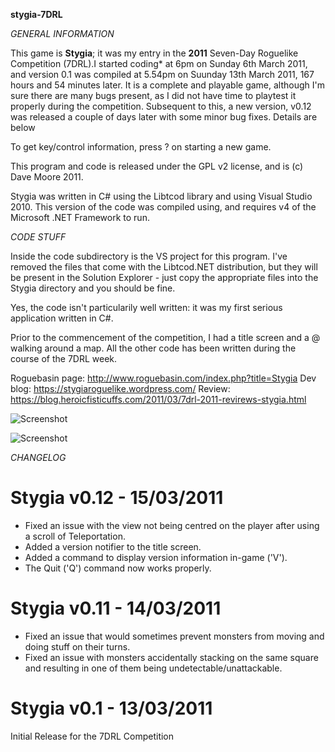 **stygia-7DRL**

*GENERAL INFORMATION*

This game is **Stygia**; it was my entry in the **2011** Seven-Day Roguelike Competition (7DRL).I started coding* at 6pm on Sunday 6th March 2011, and version 0.1 was compiled at 5.54pm on Suunday 13th March 2011, 167 hours and 54 minutes later. It is a complete and playable game, although I'm sure there are many bugs present, as I did not have time to playtest it properly during the competition. Subsequent to this, a new version, v0.12 was released a couple of days later with some minor bug fixes. Details are below

To get key/control information, press ? on starting a new game.

This program and code is released under the GPL v2 license, and is (c) Dave Moore 2011.

Stygia was written in C# using the Libtcod library and using Visual Studio 2010. This version of the code was compiled using, and requires v4 of the Microsoft .NET Framework to run.

*CODE STUFF*

Inside the code subdirectory is the VS project for this program. I've removed the files that come with the Libtcod.NET distribution, but they will be present in the Solution Explorer - just copy the appropriate files into the Stygia directory and you should be fine.

Yes, the code isn't particularily well written: it was my first serious application written in C#.

Prior to the commencement of the competition, I had a title screen and a @ walking around a map. All the other code has been written during the course of the 7DRL week.

Roguebasin page: <http://www.roguebasin.com/index.php?title=Stygia>
Dev blog: <https://stygiaroguelike.wordpress.com/>
Review: <https://blog.heroicfisticuffs.com/2011/03/7drl-2011-revirews-stygia.html>


![Screenshot](https://lh6.googleusercontent.com/-eE233fpOk_4/TY3268ntgMI/AAAAAAAAADo/xAMMnRfdyw8/s1600/stygia01_intro.png)

![Screenshot](https://stygiaroguelike.files.wordpress.com/2011/03/inventory1.png)

*CHANGELOG*

Stygia v0.12 - 15/03/2011
=========================
- Fixed an issue with the view not being centred on the player after 
  using a scroll of Teleportation.
- Added a version notifier to the title screen.
- Added a command to display version information in-game ('V').
- The Quit ('Q') command now works properly.

Stygia v0.11 - 14/03/2011
=========================
- Fixed an issue that would sometimes prevent monsters from moving and 
  doing stuff on their turns.
- Fixed an issue with monsters accidentally stacking on the same square 
  and resulting in one of them being undetectable/unattackable.

Stygia v0.1 - 13/03/2011
========================
Initial Release for the 7DRL Competition
